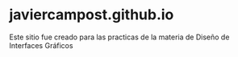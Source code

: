 # javiercampost.github.io
Este sitio fue creado para las practicas de la materia de Diseño de Interfaces Gráficos  
